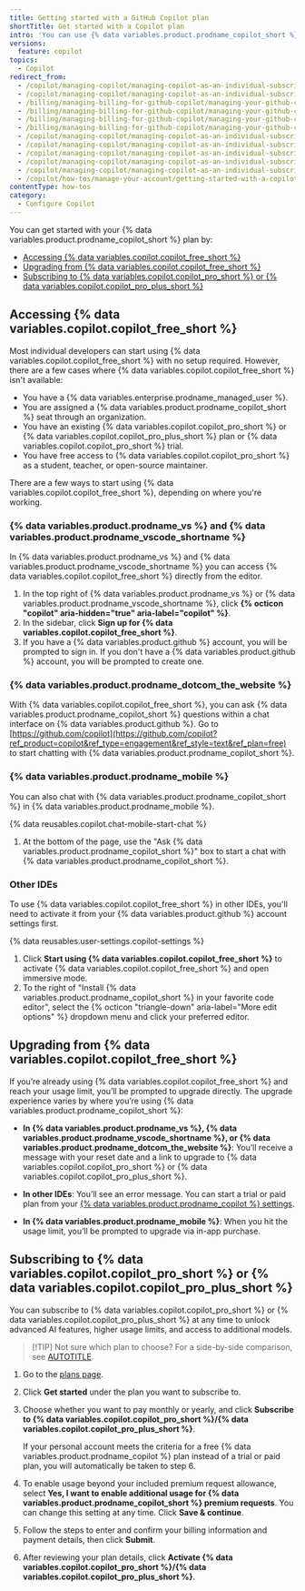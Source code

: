 ```yaml
---
title: Getting started with a GitHub Copilot plan
shortTitle: Get started with a Copilot plan
intro: 'You can use {% data variables.product.prodname_copilot_short %} for free, or choose a paid plan to unlock additional features, models, and request limits.'
versions:
  feature: copilot
topics:
  - Copilot
redirect_from:
  - /copilot/managing-copilot/managing-copilot-as-an-individual-subscriber/getting-started-with-copilot-on-your-personal-account/accessing-github-copilot-free
  - /copilot/managing-copilot/managing-copilot-as-an-individual-subscriber/getting-started-with-copilot-on-your-personal-account/subscribing-to-copilot-pro-as-an-individual-user
  - /billing/managing-billing-for-github-copilot/managing-your-github-copilot-subscription
  - /billing/managing-billing-for-github-copilot/managing-your-github-copilot-for-individuals-subscription
  - /billing/managing-billing-for-github-copilot/managing-your-github-copilot-subscription-for-your-personal-account
  - /billing/managing-billing-for-github-copilot/managing-your-github-copilot-individual-subscription
  - /copilot/managing-copilot/managing-copilot-as-an-individual-subscriber/subscribing-to-copilot-as-an-individual-user
  - /copilot/managing-copilot/managing-copilot-as-an-individual-subscriber/managing-your-copilot-subscription/subscribing-to-copilot-as-an-individual-user
  - /copilot/managing-copilot/managing-copilot-as-an-individual-subscriber/managing-your-github-copilot-pro-subscription/subscribing-to-copilot-pro-as-an-individual-user
  - /copilot/managing-copilot/managing-copilot-as-an-individual-subscriber/managing-copilot-free/accessing-github-copilot-free
  - /copilot/managing-copilot/managing-copilot-as-an-individual-subscriber/getting-started-with-copilot-on-your-personal-account/getting-started-with-a-copilot-plan
  - /copilot/how-tos/manage-your-account/getting-started-with-a-copilot-plan
contentType: how-tos
category: 
  - Configure Copilot
---
```


You can get started with your {% data variables.product.prodname_copilot_short %} plan by:

* [Accessing {% data variables.copilot.copilot_free_short %}](#accessing-copilot-free)
* [Upgrading from {% data variables.copilot.copilot_free_short %}](#upgrading-from-copilot-free)
* [Subscribing to {% data variables.copilot.copilot_pro_short %} or {% data variables.copilot.copilot_pro_plus_short %}](#subscribing-to-copilot-pro-or-copilot-pro)

## Accessing {% data variables.copilot.copilot_free_short %}

Most individual developers can start using {% data variables.copilot.copilot_free_short %} with no setup required. However, there are a few cases where {% data variables.copilot.copilot_free_short %} isn't available:

* You have a {% data variables.enterprise.prodname_managed_user %}.
* You are assigned a {% data variables.product.prodname_copilot_short %} seat through an organization.
* You have an existing {% data variables.copilot.copilot_pro_short %} or {% data variables.copilot.copilot_pro_plus_short %} plan or {% data variables.copilot.copilot_pro_short %} trial.
* You have free access to {% data variables.copilot.copilot_pro_short %} as a student, teacher, or open-source maintainer.

There are a few ways to start using {% data variables.copilot.copilot_free_short %}, depending on where you're working.

### {% data variables.product.prodname_vs %} and {% data variables.product.prodname_vscode_shortname %}

In {% data variables.product.prodname_vs %} and {% data variables.product.prodname_vscode_shortname %} you can access {% data variables.copilot.copilot_free_short %} directly from the editor.

1. In the top right of {% data variables.product.prodname_vs %} or {% data variables.product.prodname_vscode_shortname %}, click **{% octicon "copilot" aria-hidden="true" aria-label="copilot" %}**.
1. In the sidebar, click **Sign up for {% data variables.copilot.copilot_free_short %}**.
1. If you have a {% data variables.product.github %} account, you will be prompted to sign in. If you don't have a {% data variables.product.github %} account, you will be prompted to create one.

### {% data variables.product.prodname_dotcom_the_website %}

With {% data variables.copilot.copilot_free_short %}, you can ask {% data variables.product.prodname_copilot_short %} questions within a chat interface on {% data variables.product.github %}. Go to [https://github.com/copilot](https://github.com/copilot?ref_product=copilot&ref_type=engagement&ref_style=text&ref_plan=free) to start chatting with {% data variables.product.prodname_copilot_short %}.

### {% data variables.product.prodname_mobile %}

You can also chat with {% data variables.product.prodname_copilot_short %} in {% data variables.product.prodname_mobile %}.

{% data reusables.copilot.chat-mobile-start-chat %}
1. At the bottom of the page, use the "Ask {% data variables.product.prodname_copilot_short %}" box to start a chat with {% data variables.product.prodname_copilot_short %}.

### Other IDEs

To use {% data variables.copilot.copilot_free_short %} in other IDEs, you'll need to activate it from your {% data variables.product.github %} account settings first.

{% data reusables.user-settings.copilot-settings %}
1. Click **Start using {% data variables.copilot.copilot_free_short %}** to activate {% data variables.copilot.copilot_free_short %} and open immersive mode.
1. To the right of "Install {% data variables.product.prodname_copilot_short %} in your favorite code editor", select the {% octicon "triangle-down" aria-label="More edit options" %} dropdown menu and click your preferred editor.

## Upgrading from {% data variables.copilot.copilot_free_short %}

If you’re already using {% data variables.copilot.copilot_free_short %} and reach your usage limit, you’ll be prompted to upgrade directly. The upgrade experience varies by where you’re using {% data variables.product.prodname_copilot_short %}:

* **In {% data variables.product.prodname_vs %}, {% data variables.product.prodname_vscode_shortname %}, or {% data variables.product.prodname_dotcom_the_website %}**:
  You’ll receive a message with your reset date and a link to upgrade to {% data variables.copilot.copilot_pro_short %} or {% data variables.copilot.copilot_pro_plus_short %}.

* **In other IDEs**:
  You’ll see an error message. You can start a trial or paid plan from your [{% data variables.product.prodname_copilot %} settings](https://github.com/settings/copilot).

* **In {% data variables.product.prodname_mobile %}**:
  When you hit the usage limit, you’ll be prompted to upgrade via in-app purchase.

## Subscribing to {% data variables.copilot.copilot_pro_short %} or {% data variables.copilot.copilot_pro_plus_short %}

You can subscribe to {% data variables.copilot.copilot_pro_short %} or {% data variables.copilot.copilot_pro_plus_short %} at any time to unlock advanced AI features, higher usage limits, and access to additional models.

> [!TIP] Not sure which plan to choose? For a side-by-side comparison, see [AUTOTITLE](/copilot/managing-copilot/managing-copilot-as-an-individual-subscriber/getting-started-with-copilot-on-your-personal-account/about-individual-copilot-plans-and-benefits).

1. Go to the [plans page](https://github.com/features/copilot/plans?ref_product=copilot&ref_type=purchase&ref_style=text&ref_plan=pro).
1. Click **Get started** under the plan you want to subscribe to.
1. Choose whether you want to pay monthly or yearly, and click **Subscribe to {% data variables.copilot.copilot_pro_short %}/{% data variables.copilot.copilot_pro_plus_short %}**.

   If your personal account meets the criteria for a free {% data variables.product.prodname_copilot %} plan instead of a trial or paid plan, you will automatically be taken to step 6.

1. To enable usage beyond your included premium request allowance, select **Yes, I want to enable additional usage for {% data variables.product.prodname_copilot_short %} premium requests**. You can change this setting at any time. Click **Save & continue**.
1. Follow the steps to enter and confirm your billing information and payment details, then click **Submit**.
1. After reviewing your plan details, click **Activate {% data variables.copilot.copilot_pro_short %}/{% data variables.copilot.copilot_pro_plus_short %}**.
